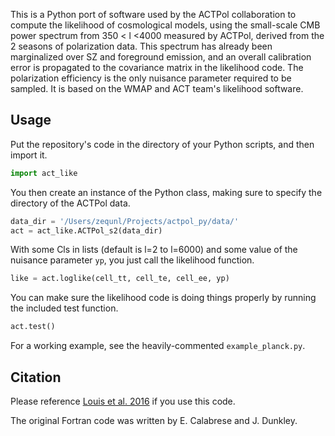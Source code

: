 This is a Python port of software used by the ACTPol collaboration to compute the likelihood of cosmological models, using the small-scale CMB power spectrum from 350 < l <4000 measured by ACTPol, derived from the 2 seasons of polarization data. This spectrum has already been marginalized over SZ and foreground emission, and an overall calibration error is propagated to the covariance matrix in the likelihood code. The polarization efficiency is the only nuisance parameter required to be sampled. It is based on the WMAP and ACT team's likelihood software.

## Usage

Put the repository's code in the directory of your Python scripts, and then import it.
```python
import act_like
```

You then create an instance of the Python class, making sure to specify the directory of the ACTPol data.
```python
data_dir = '/Users/zequnl/Projects/actpol_py/data/'
act = act_like.ACTPol_s2(data_dir)
```

With some Cls in lists (default is l=2 to l=6000) and some value of the nuisance parameter `yp`, you just call the likelihood function.
```python
like = act.loglike(cell_tt, cell_te, cell_ee, yp)
```

You can make sure the likelihood code is doing things properly by running the included test function.
```python
act.test()
```

For a working example, see the heavily-commented `example_planck.py`.

## Citation

Please reference [Louis et al. 2016](https://arxiv.org/abs/1610.02360) if you use this code. 

The original Fortran code was written by E. Calabrese and J. Dunkley.
